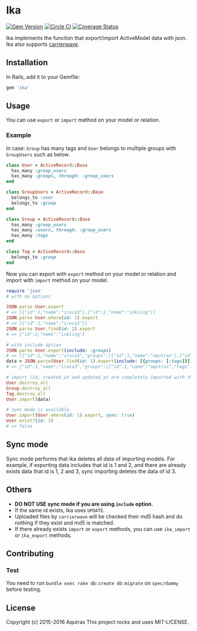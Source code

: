 # Ika
[![Gem Version](https://badge.fury.io/rb/ika.svg)](http://badge.fury.io/rb/ika)
[![Circle CI](https://circleci.com/gh/Aqutras/ika.svg?style=shield)](https://circleci.com/gh/Aqutras/ika)
[![Coverage Status](https://coveralls.io/repos/Aqutras/ika/badge.svg?branch=master)](https://coveralls.io/r/Aqutras/ika?branch=master)

Ika implements the function that export/import ActiveModel data with json. Ika also supports [carrierwave](https://github.com/carrierwaveuploader/carrierwave).

## Installation

In Rails, add it to your Gemfile:

```ruby
gem 'ika'
```

## Usage

You can use `export` or `import` method on your model or relation.

### Example

In case: `Group` has many tags and `User` belongs to multiple groups with `GroupUsers` such as below.

```ruby
class User < ActiveRecord::Base
  has_many :group_users
  has_many :groups, through: :group_users
end

class GroupUsers < ActiveRecord::Base
  belongs_to :user
  belongs_to :group
end

class Group < ActiveRecord::Base
  has_many :group_users
  has_many :users, through: :group_users
  has_many :tags
end

class Tag < ActiveRecord::Base
  belongs_to :group
end
```

Now you can export with `export` method on your model or relation and import with `import` method on your model.

```ruby
require 'json'
# with no options

JSON.parse User.export
# => [{"id":1,"name":"iruca3"},{"id":2,"name":"inkling"}]
JSON.parse User.where(id: 1).export
# => [{"id":1,"name":"iruca3"}]
JSON.parse User.find(id: 2).export
# => {"id":2,"name":"inkling"}

# with include option
JSON.parse User.export(include: :groups)
# => [{"id":1,"name":"iruca3","groups":[{"id":1,"name":"aqutras"},{"id":2,"name":"Splatoon"}]},{"id":2,"name":"inkling","groups":[{"id":2,"name":"Splatoon"}]}]
data = JSON.parse(User.find(id: 1).export(include: [{groups: [:tags]}]))
# => {"id":1,"name":"iruca3","groups":[{"id":1,"name":"aqutras","tags":[{"id":1,"name":"Company"}]},{"id":2,"name":"Splatoon","tags":[{"id":2,"name":"Game"},{"id":3,"name":"Inkling"}]}]}

# import (id, created_at and updated_at are completely imported with the same value)
User.destroy_all
Group.destroy_all
Tag.destroy_all
User.import(data)

# sync mode is available.
User.import(User.where(id: 1).export, sync: true)
User.exist?(id: 2)
# => false
```

## Sync mode

Sync mode performs that ika deletes all data of importing models. For example, if exporting data includes that id is 1 and 2, and there are already exists data that id is 1, 2 and 3, sync importing deletes the data of id 3.

## Others

* **DO NOT USE sync mode if you are using `include` option.**
* If the same id exists, Ika uses `UPDATE`.
* Uploaded files by `carrierwave` will be checked their md5 hash and do nothing if they exist and md5 is matched.
* If there already exists `import` or `export` methods, you can use `ika_import` or `ika_export` methods.

## Contributing

### Test

You need to run `bundle exec rake db:create db:migrate` on `spec/dummy` before testing.

## License

Copyright (c) 2015-2016 Aqutras
This project rocks and uses MIT-LICENSE.
